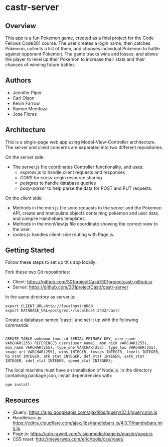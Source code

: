 # castr-server

## Overview
This app is a fun Pokemon game, created as a final project for the Code Fellows Code301 course.
The user creates a login name, then catches Pokemon, collects a list of them, and chooses individual Pokemon to battle against opponent Pokemon. The game tracks wins and losses, and allows the player to level up their Pokemon to increase their stats and their chances of winning future battles.

## Authors
* Jennifer Piper
* Carl Olson
* Kevin Farrow
* Ramon Mendoza
* Jose Flores

## Architecture
This is a single-page web app using Model-View-Controller architecture. The server and client concerns are separated into two different repositories. 

On the server side:
 * The server.js file coordinates Controller functionality, and uses:
   * *express.js* to handle client requests and responses
   * *CORS* for cross-origin resource sharing
   * *postgres* to handle database queries
   * *body-parser* to help parse the data for POST and PUT requests.
 
On the client side: 
 * Methods in the mon.js file send requests to the server and the Pokemon API, create and manipulate objects containing pokemon and user data, and compile Handlebars templates. 
 * Methods in the monView.js file coordinate showing the correct view to the user. 
 * routes.js handles client-side routing with Page.js.

## Getting Started
Follow these steps to set up this app locally:

Fork these two Git repositories:
* Client: https://github.com/301projectCastr/301projectcastr.github.io
* Server: 
https://github.com/301projectCastr/castr-server

In the same directory as server.js:
```export PORT=3000
export CLIENT_URL=http://localhost:8080
export DATABASE_URL=postgres://localhost:5432/castr
```

Create a database named 'castr', and set it up with the following commands:

```CREATE TABLE users (id SERIAL PRIMARY KEY, name VARCHAR(255) NOT NULL UNIQUE);

CREATE TABLE pokemon (mon_id SERIAL PRIMARY KEY, user_name VARCHAR(255) REFERENCES users(user_name), mon_nick VARCHAR(255), mon_name VARCHAR(255), type_one VARCHAR(255), type_two VARCHAR(255), image_url VARCHAR(255), wins INTEGER, losses INTEGER, levels INTEGER, hp_stat INTEGER, atk_stat INTEGER, def_stat INTEGER, satk_stat INTEGER, sdef_stat INTEGER, speed_stat INTEGER);
```

The local machine must have an installation of Node.js. In the directory containing package.json, install dependencies with:
```
npm install
```

## Resources

* jQuery: https://ajax.googleapis.com/ajax/libs/jquery/3.1.1/jquery.min.js
* Handlebars.js: https://cdnjs.cloudflare.com/ajax/libs/handlebars.js/4.0.11/handlebars.min.js
* Page.js: https://cdn.rawgit.com/visionmedia/page.js/master/page.js
* CSS reset: http://meyerweb.com/eric/tools/css/reset/ 